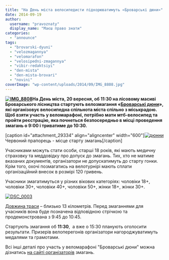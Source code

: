 ```yaml
---
title: "На День міста велосипедисти підкорюватимуть «Броварські дюни»"
date: 2014-09-19
author: 
  username: "pravoznaty"
  display_name: "Маєш право знати"
categories: 
  - "announce"
tags: 
  - "brovarski-dyuni"
  - "velozmagannya"
  - "velomarafon"
  - "velosipedni-zmagannya"
  - "vibir-redaktsiyi"
  - "den-mista"
  - "den-mista-brovari"
  - "novini"
coverImage: "wp-content/uploads/2014/09/IMG_8808.jpg"
---
```


**[![IMG_8808](https://mpz.brovary.org/wp-content/uploads/2014/09/IMG_8808.jpg)](https://mpz.brovary.org/wp-content/uploads/2014/09/IMG_8808.jpg)На День міста, 20 вересня, об 11:30 на лісовому масиві Броварського лісництва стартують велозмагання «[Броварські дюни](https://bikeportal.org.ua/index.php?option=com_content&view=article&id=2943&Itemid=735)», які організовує велосипедна спільнота міста спільно з міськрадою. Щоб взяти участь у веломарафоні, потрібно мати мтб-велосипед та пройти реєстрацію, яка почнеться безпосередньо в місці проведення змагань о 9:00 і триватиме до 10:30.** 

\[caption id="attachment\_29334" align="aligncenter" width="600"\][![дюнни](https://mpz.brovary.org/wp-content/uploads/2014/09/dyunni.jpg)](https://mpz.brovary.org/wp-content/uploads/2014/09/dyunni.jpg) Червоний прапорець - місце старту змагань\[/caption\]

Учасниками можуть стати особи, старші 18 років, які мають медичну страховку та меддовідку про допуск до змагань. Тих, хто не матиме вказаних документів, організатори не допускатимуть до старту гонки.  Крім того, охочі позмагатись на велотурнірі мають сплати організаційний внесок в розмірі 120 гривень.

Учасники змагатимуться у різних вікових категоріях: чоловіки 18+, чоловіки 30+, чоловіки 40+, чоловіки 50+, жінки 18+, жінки 30+.

[![DSC_0003](https://mpz.brovary.org/wp-content/uploads/2014/09/DSC_0003.jpg)](https://mpz.brovary.org/wp-content/uploads/2014/09/DSC_0003.jpg)

[Довжина траси](https://bikeportal.org.ua/index.php?option=com_content&view=article&id=3011&Itemid=735) – близько 13 кілометрів. Перед змаганнями для учасників вона буде позначена відповідною стрічкою та продемонстрована з 9:45 до 10:45.

Стартують змагання об **11:30**,  а вже о 15:30 планують оголосити результати. Призерів велоперегонів організатори нагороджуватимуть медалями та грамотами.

Всі інші деталі про участь у веломарафоні "Броварські дюни" можна дізнатись [на сайті організаторів](https://bikeportal.org.ua/index.php?option=com_content&view=article&id=2943&Itemid=735) змагань.
